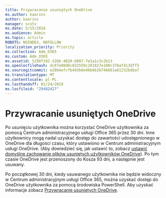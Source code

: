 ```yaml
---
title: Przywracanie usuniętych OneDrive
ms.author: kaarins
author: kaarins
manager: scotv
ms.date: 5/15/2018
ms.audience: Admin
ms.topic: article
ROBOTS: NOINDEX, NOFOLLOW
localization_priority: Priority
ms.collection: Adm_O365
ms.custom: Adm_O365
ms.assetid: 5298f192-326b-4820-b007-7e1a1c3c2b13
ms.openlocfilehash: dc87e80d6c832559c281827e180c376af413dff5
ms.sourcegitcommit: e2864efcfb493b6e46b662b746661a61232bdba7
ms.translationtype: MT
ms.contentlocale: pl-PL
ms.lasthandoff: 01/24/2019
ms.locfileid: "29482427"
---
```

# <a name="restore-a-deleted-onedrive"></a>Przywracanie usuniętych OneDrive

Po usunięciu użytkownika można korzystać OneDrive użytkownika za pomocą Centrum administracyjnego usługi Office 365 przez 30 dni. Inne użytkownicy mogą nadal uzyskać dostęp do zawartości udostępnionego w OneDrive dla długości czasu, który ustawiono w Centrum administracyjnym usługi OneDrive. (Aby dowiedzieć się, jak ustawić to, zobacz [ustawić domyślne zachowanie plików usuniętych użytkowników OneDrive](https://go.microsoft.com/fwlink/?linkid=874267)). Po tym czasie OneDrive jest przenoszony do Kosza 93 dni, a następnie jest usuwany.
  
Po początkowej 30 dni, kiedy usuwanego użytkownika nie będzie widoczny w Centrum administracyjnym usługi Office 365, można uzyskać dostęp do OneDrive użytkownika za pomocą środowiska PowerShell. Aby uzyskać informacje zobacz [Przywracanie usuniętych OneDrive](https://go.microsoft.com/fwlink/?linkid=874269).
  

